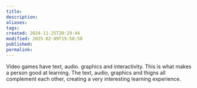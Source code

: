 ```yaml
---
title: 
description: 
aliases: 
tags: 
created: 2024-11-25T20:29:44
modified: 2025-02-09T19:50:50
published: 
permalink: 
---
```



Video games have text, audio. graphics and interactivity.
This is what makes a person good at learning. The text, audio, graphics and thigns all complement each other, creating a very interesting learning experience.

[^1]: https://www.ted.com/talks/kris_alexander_how_video_games_can_level_up_the_way_you_learn?subtitle=en
